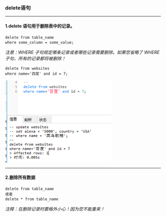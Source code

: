### delete语句

---
#### 1.delete 语句用于删除表中的记录。

```
delete from table_name
where some_column = some_value;
```

*注意：WHERE 子句规定哪条记录或者哪些记录需要删除。如果您省略了 WHERE 子句，所有的记录都将被删除！*

```
delete from websites
where name='百度' and id = 7;
```
<img src='./img/delete.png' />

---
#### 2.删除所有数据
```
delete from table_name
或者
delete * from table_name
```

*注释：在删除记录时要格外小心！因为您不能重来！*